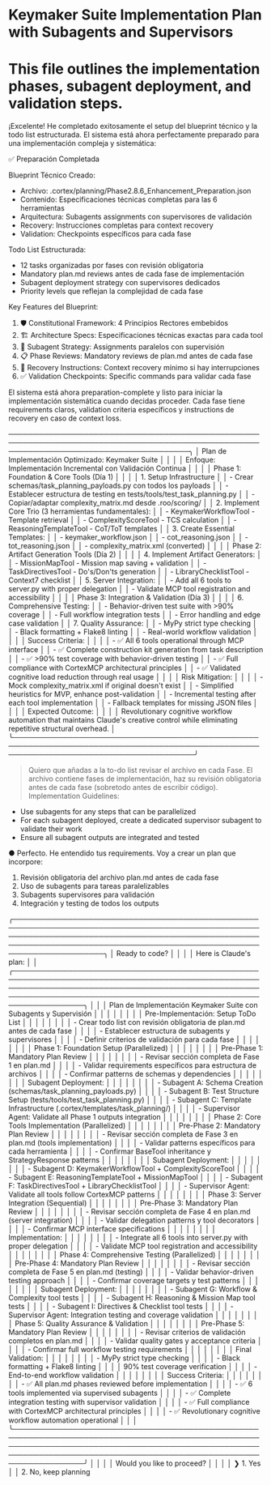 
# Keymaker Suite Implementation Plan with Subagents and Supervisors
# This file outlines the implementation phases, subagent deployment, and validation steps.  


 ¡Excelente! He completado exitosamente el setup del blueprint técnico y la todo list estructurada. El sistema está ahora perfectamente preparado para una implementación compleja y sistemática:

  ✅ Preparación Completada

  Blueprint Técnico Creado:

  - Archivo: .cortex/planning/Phase2.8.6_Enhancement_Preparation.json
  - Contenido: Especificaciones técnicas completas para las 6 herramientas
  - Arquitectura: Subagents assignments con supervisores de validación
  - Recovery: Instrucciones completas para context recovery
  - Validation: Checkpoints específicos para cada fase

  Todo List Estructurada:

  - 12 tasks organizadas por fases con revisión obligatoria
  - Mandatory plan.md reviews antes de cada fase de implementación
  - Subagent deployment strategy con supervisores dedicados
  - Priority levels que reflejan la complejidad de cada fase

  Key Features del Blueprint:

  1. 🛡️ Constitutional Framework: 4 Principios Rectores embebidos
  2. 🏗️ Architecture Specs: Especificaciones técnicas exactas para cada tool
  3. 👥 Subagent Strategy: Assignments paralelos con supervisión
  4. 📋 Phase Reviews: Mandatory reviews de plan.md antes de cada fase
  5. 🔄 Recovery Instructions: Context recovery mínimo si hay interrupciones
  6. ✅ Validation Checkpoints: Specific commands para validar cada fase

  El sistema está ahora preparation-complete y listo para iniciar la implementación sistemática cuando decidas proceder. Cada fase tiene requirements claros, validation criteria específicos y instructions de
  recovery en caso de context loss.
 
 ────────────────────────────────────────────────────────────────────────────────────────────────────────────────────────────────────────╮
     │ Plan de Implementación Optimizado: Keymaker Suite                                                                                      │
     │                                                                                                                                        │
     │ Enfoque: Implementación Incremental con Validación Continua                                                                            │
     │                                                                                                                                        │
     │ Phase 1: Foundation & Core Tools (Día 1)                                                                                               │
     │                                                                                                                                        │
     │ 1. Setup Infrastructure                                                                                                                │
     │   - Crear schemas/task_planning_payloads.py con todos los payloads                                                                     │
     │   - Establecer estructura de testing en tests/tools/test_task_planning.py                                                              │
     │   - Copiar/adaptar complexity_matrix.md desde .roo/scoring/                                                                            │
     │ 2. Implement Core Trio (3 herramientas fundamentales):                                                                                 │
     │   - KeymakerWorkflowTool - Template retrieval                                                                                          │
     │   - ComplexityScoreTool - TCS calculation                                                                                              │
     │   - ReasoningTemplateTool - CoT/ToT templates                                                                                          │
     │ 3. Create Essential Templates:                                                                                                         │
     │   - keymaker_workflow.json                                                                                                             │
     │   - cot_reasoning.json                                                                                                                 │
     │   - tot_reasoning.json                                                                                                                 │
     │   - complexity_matrix.xml (converted)                                                                                                  │
     │                                                                                                                                        │
     │ Phase 2: Artifact Generation Tools (Día 2)                                                                                             │
     │                                                                                                                                        │
     │ 4. Implement Artifact Generators:                                                                                                      │
     │   - MissionMapTool - Mission map saving + validation                                                                                   │
     │   - TaskDirectivesTool - Do's/Don'ts generation                                                                                        │
     │   - LibraryChecklistTool - Context7 checklist                                                                                          │
     │ 5. Server Integration:                                                                                                                 │
     │   - Add all 6 tools to server.py with proper delegation                                                                                │
     │   - Validate MCP tool registration and accessibility                                                                                   │
     │                                                                                                                                        │
     │ Phase 3: Integration & Validation (Día 3)                                                                                              │
     │                                                                                                                                        │
     │ 6. Comprehensive Testing:                                                                                                              │
     │   - Behavior-driven test suite with >90% coverage                                                                                      │
     │   - Full workflow integration tests                                                                                                    │
     │   - Error handling and edge case validation                                                                                            │
     │ 7. Quality Assurance:                                                                                                                  │
     │   - MyPy strict type checking                                                                                                          │
     │   - Black formatting + Flake8 linting                                                                                                  │
     │   - Real-world workflow validation                                                                                                     │
     │                                                                                                                                        │
     │ Success Criteria:                                                                                                                      │
     │                                                                                                                                        │
     │ - ✅ All 6 tools operational through MCP interface                                                                                      │
     │ - ✅ Complete construction kit generation from task description                                                                         │
     │ - ✅ >90% test coverage with behavior-driven testing                                                                                    │
     │ - ✅ Full compliance with CortexMCP architectural principles                                                                            │
     │ - ✅ Validated cognitive load reduction through real usage                                                                              │
     │                                                                                                                                        │
     │ Risk Mitigation:                                                                                                                       │
     │                                                                                                                                        │
     │ - Mock complexity_matrix.xml if original doesn't exist                                                                                 │
     │ - Simplified heuristics for MVP, enhance post-validation                                                                               │
     │ - Incremental testing after each tool implementation                                                                                   │
     │ - Fallback templates for missing JSON files                                                                                            │
     │                                                                                                                                        │
     │ Expected Outcome:                                                                                                                      │
     │                                                                                                                                        │
     │ Revolutionary cognitive workflow automation that maintains Claude's creative control while eliminating repetitive structural overhead. │
     ╰────────────────────────────────────────────────────────────────────────────────────────────────────────────────────────────────────────╯

> Quiero que añadas a la to-do list revisar el archivo en cada Fase. El archivo contiene fases de implementación, haz su revisión obligatoria antes de cada fase (sobretodo antes de escribir código). Implementation 
  Guidelines:
  - Use subagents for any steps that can be parallelized
  - For each subagent deployed, create a dedicated supervisor subagent to validate their work
  - Ensure all subagent outputs are integrated and tested

● Perfecto. He entendido tus requirements. Voy a crear un plan que incorpore:

  1. Revisión obligatoria del archivo plan.md antes de cada fase
  2. Uso de subagents para tareas paralelizables
  3. Subagents supervisores para validación
  4. Integración y testing de todos los outputs

╭──────────────────────────────────────────────────────────────────────────────────────────────────────────────────────────────────────────────────────────────────────────────────────────────────────────────────────────╮
│ Ready to code?                                                                                                                                                                                                           │
│                                                                                                                                                                                                                          │
│ Here is Claude's plan:                                                                                                                                                                                                   │
│ ╭──────────────────────────────────────────────────────────────────────────────────────────────────────────────────────────────────────────────────────────────────────────────────────────────────────────────────────╮ │
│ │ Plan de Implementación Keymaker Suite con Subagents y Supervisión                                                                                                                                                    │ │
│ │                                                                                                                                                                                                                      │ │
│ │ Pre-Implementación: Setup ToDo List                                                                                                                                                                                  │ │
│ │                                                                                                                                                                                                                      │ │
│ │ - Crear todo list con revisión obligatoria de plan.md antes de cada fase                                                                                                                                             │ │
│ │ - Establecer estructura de subagents y supervisores                                                                                                                                                                  │ │
│ │ - Definir criterios de validación para cada fase                                                                                                                                                                     │ │
│ │                                                                                                                                                                                                                      │ │
│ │ Phase 1: Foundation Setup (Parallelized)                                                                                                                                                                             │ │
│ │                                                                                                                                                                                                                      │ │
│ │ Pre-Phase 1: Mandatory Plan Review                                                                                                                                                                                   │ │
│ │                                                                                                                                                                                                                      │ │
│ │ - Revisar sección completa de Fase 1 en plan.md                                                                                                                                                                      │ │
│ │ - Validar requirements específicos para estructura de archivos                                                                                                                                                       │ │
│ │ - Confirmar patterns de schemas y dependencies                                                                                                                                                                       │ │
│ │                                                                                                                                                                                                                      │ │
│ │ Subagent Deployment:                                                                                                                                                                                                 │ │
│ │                                                                                                                                                                                                                      │ │
│ │ - Subagent A: Schema Creation (schemas/task_planning_payloads.py)                                                                                                                                                    │ │
│ │ - Subagent B: Test Structure Setup (tests/tools/test_task_planning.py)                                                                                                                                               │ │
│ │ - Subagent C: Template Infrastructure (.cortex/templates/task_planning/)                                                                                                                                             │ │
│ │ - Supervisor Agent: Validate all Phase 1 outputs integration                                                                                                                                                         │ │
│ │                                                                                                                                                                                                                      │ │
│ │ Phase 2: Core Tools Implementation (Parallelized)                                                                                                                                                                    │ │
│ │                                                                                                                                                                                                                      │ │
│ │ Pre-Phase 2: Mandatory Plan Review                                                                                                                                                                                   │ │
│ │                                                                                                                                                                                                                      │ │
│ │ - Revisar sección completa de Fase 3 en plan.md (tools implementation)                                                                                                                                               │ │
│ │ - Validar patterns específicos para cada herramienta                                                                                                                                                                 │ │
│ │ - Confirmar BaseTool inheritance y StrategyResponse patterns                                                                                                                                                         │ │
│ │                                                                                                                                                                                                                      │ │
│ │ Subagent Deployment:                                                                                                                                                                                                 │ │
│ │                                                                                                                                                                                                                      │ │
│ │ - Subagent D: KeymakerWorkflowTool + ComplexityScoreTool                                                                                                                                                             │ │
│ │ - Subagent E: ReasoningTemplateTool + MissionMapTool                                                                                                                                                                 │ │
│ │ - Subagent F: TaskDirectivesTool + LibraryChecklistTool                                                                                                                                                              │ │
│ │ - Supervisor Agent: Validate all tools follow CortexMCP patterns                                                                                                                                                     │ │
│ │                                                                                                                                                                                                                      │ │
│ │ Phase 3: Server Integration (Sequential)                                                                                                                                                                             │ │
│ │                                                                                                                                                                                                                      │ │
│ │ Pre-Phase 3: Mandatory Plan Review                                                                                                                                                                                   │ │
│ │                                                                                                                                                                                                                      │ │
│ │ - Revisar sección completa de Fase 4 en plan.md (server integration)                                                                                                                                                 │ │
│ │ - Validar delegation patterns y tool decorators                                                                                                                                                                      │ │
│ │ - Confirmar MCP interface specifications                                                                                                                                                                             │ │
│ │                                                                                                                                                                                                                      │ │
│ │ Implementation:                                                                                                                                                                                                      │ │
│ │                                                                                                                                                                                                                      │ │
│ │ - Integrate all 6 tools into server.py with proper delegation                                                                                                                                                        │ │
│ │ - Validate MCP tool registration and accessibility                                                                                                                                                                   │ │
│ │                                                                                                                                                                                                                      │ │
│ │ Phase 4: Comprehensive Testing (Parallelized)                                                                                                                                                                        │ │
│ │                                                                                                                                                                                                                      │ │
│ │ Pre-Phase 4: Mandatory Plan Review                                                                                                                                                                                   │ │
│ │                                                                                                                                                                                                                      │ │
│ │ - Revisar sección completa de Fase 5 en plan.md (testing)                                                                                                                                                            │ │
│ │ - Validar behavior-driven testing approach                                                                                                                                                                           │ │
│ │ - Confirmar coverage targets y test patterns                                                                                                                                                                         │ │
│ │                                                                                                                                                                                                                      │ │
│ │ Subagent Deployment:                                                                                                                                                                                                 │ │
│ │                                                                                                                                                                                                                      │ │
│ │ - Subagent G: Workflow & Complexity tool tests                                                                                                                                                                       │ │
│ │ - Subagent H: Reasoning & Mission Map tool tests                                                                                                                                                                     │ │
│ │ - Subagent I: Directives & Checklist tool tests                                                                                                                                                                      │ │
│ │ - Supervisor Agent: Integration testing and coverage validation                                                                                                                                                      │ │
│ │                                                                                                                                                                                                                      │ │
│ │ Phase 5: Quality Assurance & Validation                                                                                                                                                                              │ │
│ │                                                                                                                                                                                                                      │ │
│ │ Pre-Phase 5: Mandatory Plan Review                                                                                                                                                                                   │ │
│ │                                                                                                                                                                                                                      │ │
│ │ - Revisar criterios de validación completos en plan.md                                                                                                                                                               │ │
│ │ - Validar quality gates y acceptance criteria                                                                                                                                                                        │ │
│ │ - Confirmar full workflow testing requirements                                                                                                                                                                       │ │
│ │                                                                                                                                                                                                                      │ │
│ │ Final Validation:                                                                                                                                                                                                    │ │
│ │                                                                                                                                                                                                                      │ │
│ │ - MyPy strict type checking                                                                                                                                                                                          │ │
│ │ - Black formatting + Flake8 linting                                                                                                                                                                                  │ │
│ │ 90% test coverage verification                                                                                                                                                                                       │ │
│ │ - End-to-end workflow validation                                                                                                                                                                                     │ │
│ │                                                                                                                                                                                                                      │ │
│ │ Success Criteria:                                                                                                                                                                                                    │ │
│ │                                                                                                                                                                                                                      │ │
│ │ - ✅ All plan.md phases reviewed before implementation                                                                                                                                                                │ │
│ │ - ✅ 6 tools implemented via supervised subagents                                                                                                                                                                     │ │
│ │ - ✅ Complete integration testing with supervisor validation                                                                                                                                                          │ │
│ │ - ✅ Full compliance with CortexMCP architectural principles                                                                                                                                                          │ │
│ │ - ✅ Revolutionary cognitive workflow automation operational                                                                                                                                                          │ │
│ ╰──────────────────────────────────────────────────────────────────────────────────────────────────────────────────────────────────────────────────────────────────────────────────────────────────────────────────────╯ │
│                                                                                                                                                                                                                          │
│ Would you like to proceed?                                                                                                                                                                                               │
│                                                                                                                                                                                                                          │
│ ❯ 1. Yes                                                                                                                                                                                                                 │
│   2. No, keep planning    
